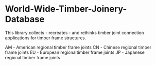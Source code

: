 # World-Wide-Timber-Joinery-Database
This library collects - recreates - and rethinks timber joint connection applications for timber frame structures.

AM - American regional timber frame joints
CN - Chinese regional timber frame joints
EU - European regionaltimber frame joints
JP - Japanese regional timber frame joints
